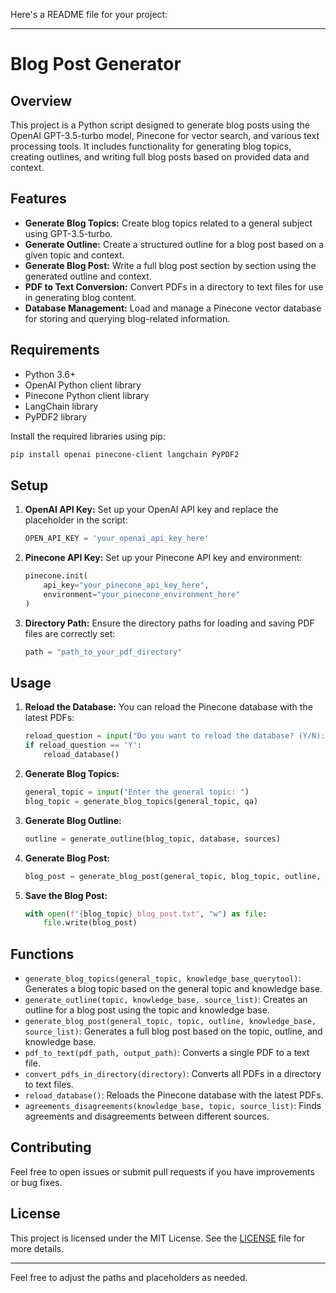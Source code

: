 Here's a README file for your project:

---

# Blog Post Generator

## Overview

This project is a Python script designed to generate blog posts using the OpenAI GPT-3.5-turbo model, Pinecone for vector search, and various text processing tools. It includes functionality for generating blog topics, creating outlines, and writing full blog posts based on provided data and context.

## Features

- **Generate Blog Topics:** Create blog topics related to a general subject using GPT-3.5-turbo.
- **Generate Outline:** Create a structured outline for a blog post based on a given topic and context.
- **Generate Blog Post:** Write a full blog post section by section using the generated outline and context.
- **PDF to Text Conversion:** Convert PDFs in a directory to text files for use in generating blog content.
- **Database Management:** Load and manage a Pinecone vector database for storing and querying blog-related information.

## Requirements

- Python 3.6+
- OpenAI Python client library
- Pinecone Python client library
- LangChain library
- PyPDF2 library

Install the required libraries using pip:

```bash
pip install openai pinecone-client langchain PyPDF2
```

## Setup

1. **OpenAI API Key:** Set up your OpenAI API key and replace the placeholder in the script:

    ```python
    OPEN_API_KEY = 'your_openai_api_key_here'
    ```

2. **Pinecone API Key:** Set up your Pinecone API key and environment:

    ```python
    pinecone.init(
        api_key="your_pinecone_api_key_here",
        environment="your_pinecone_environment_here"
    )
    ```

3. **Directory Path:** Ensure the directory paths for loading and saving PDF files are correctly set:

    ```python
    path = "path_to_your_pdf_directory"
    ```

## Usage

1. **Reload the Database:** You can reload the Pinecone database with the latest PDFs:

    ```python
    reload_question = input("Do you want to reload the database? (Y/N): ")
    if reload_question == 'Y':
        reload_database()
    ```

2. **Generate Blog Topics:**

    ```python
    general_topic = input("Enter the general topic: ")
    blog_topic = generate_blog_topics(general_topic, qa)
    ```

3. **Generate Blog Outline:**

    ```python
    outline = generate_outline(blog_topic, database, sources)
    ```

4. **Generate Blog Post:**

    ```python
    blog_post = generate_blog_post(general_topic, blog_topic, outline, database, sources)
    ```

5. **Save the Blog Post:**

    ```python
    with open(f"{blog_topic}_blog_post.txt", "w") as file:
        file.write(blog_post)
    ```

## Functions

- `generate_blog_topics(general_topic, knowledge_base_querytool)`: Generates a blog topic based on the general topic and knowledge base.
- `generate_outline(topic, knowledge_base, source_list)`: Creates an outline for a blog post using the topic and knowledge base.
- `generate_blog_post(general_topic, topic, outline, knowledge_base, source_list)`: Generates a full blog post based on the topic, outline, and knowledge base.
- `pdf_to_text(pdf_path, output_path)`: Converts a single PDF to a text file.
- `convert_pdfs_in_directory(directory)`: Converts all PDFs in a directory to text files.
- `reload_database()`: Reloads the Pinecone database with the latest PDFs.
- `agreements_disagreements(knowledge_base, topic, source_list)`: Finds agreements and disagreements between different sources.

## Contributing

Feel free to open issues or submit pull requests if you have improvements or bug fixes.

## License

This project is licensed under the MIT License. See the [LICENSE](LICENSE) file for more details.

---

Feel free to adjust the paths and placeholders as needed.
